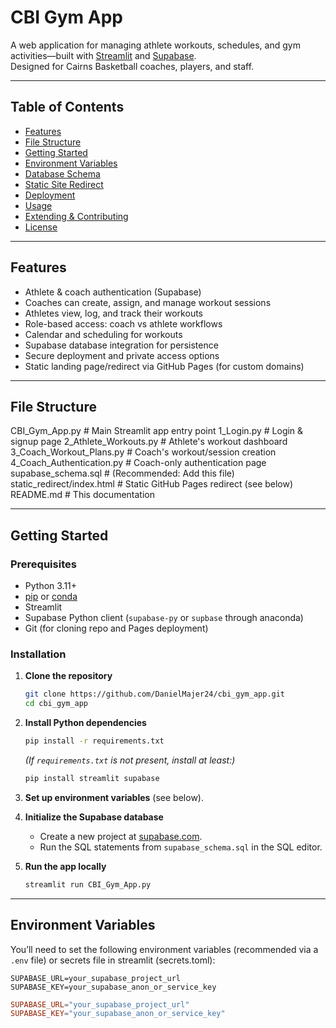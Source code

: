 # CBI Gym App

A web application for managing athlete workouts, schedules, and gym activities—built with [Streamlit](https://streamlit.io/) and [Supabase](https://supabase.com/).  
Designed for Cairns Basketball coaches, players, and staff.

---

## Table of Contents

- [Features](#features)
- [File Structure](#file-structure)
- [Getting Started](#getting-started)
- [Environment Variables](#environment-variables)
- [Database Schema](#database-schema)
- [Static Site Redirect](#static-site-redirect)
- [Deployment](#deployment)
- [Usage](#usage)
- [Extending & Contributing](#extending--contributing)
- [License](#license)

---

## Features

- Athlete & coach authentication (Supabase)
- Coaches can create, assign, and manage workout sessions
- Athletes view, log, and track their workouts
- Role-based access: coach vs athlete workflows
- Calendar and scheduling for workouts
- Supabase database integration for persistence
- Secure deployment and private access options
- Static landing page/redirect via GitHub Pages (for custom domains)

---

## File Structure
CBI_Gym_App.py                 # Main Streamlit app entry point
1_Login.py                     # Login & signup page
2_Athlete_Workouts.py          # Athlete's workout dashboard
3_Coach_Workout_Plans.py       # Coach's workout/session creation
4_Coach_Authentication.py      # Coach-only authentication page
supabase_schema.sql            # (Recommended: Add this file)
static_redirect/index.html     # Static GitHub Pages redirect (see below)
README.md                      # This documentation


---

## Getting Started

### Prerequisites

- Python 3.11+
- [pip](https://pip.pypa.io/en/stable/) or [conda](https://docs.conda.io/)
- Streamlit
- Supabase Python client (`supabase-py` or `supbase` through anaconda)
- Git (for cloning repo and Pages deployment)

### Installation

1. **Clone the repository**
    ```bash
    git clone https://github.com/DanielMajer24/cbi_gym_app.git
    cd cbi_gym_app
    ```

2. **Install Python dependencies**
    ```bash
    pip install -r requirements.txt
    ```
    *(If `requirements.txt` is not present, install at least:)*  
    ```bash
    pip install streamlit supabase
    ```

3. **Set up environment variables** (see below).

4. **Initialize the Supabase database**  
   - Create a new project at [supabase.com](https://supabase.com/).
   - Run the SQL statements from `supabase_schema.sql` in the SQL editor.

5. **Run the app locally**
    ```bash
    streamlit run CBI_Gym_App.py
    ```

---

## Environment Variables

You’ll need to set the following environment variables (recommended via a `.env` file) or secrets file in streamlit (secrets.toml):

```env
SUPABASE_URL=your_supabase_project_url
SUPABASE_KEY=your_supabase_anon_or_service_key
```

```secrets.toml
SUPABASE_URL="your_supabase_project_url"
SUPABASE_KEY="your_supabase_anon_or_service_key"
```



